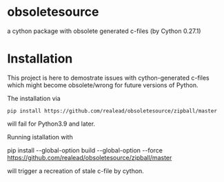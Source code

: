 # obsoletesource
a cython package with obsolete generated c-files (by Cython 0.27.1)

# Installation

This project is here to demostrate issues with cython-generated c-files which might become obsolete/wrong for future versions of Python.

The installation via 

    pip install https://github.com/realead/obsoletesource/zipball/master
    
will fail for Python3.9 and later.

Running istallation with 

   pip install --global-option build --global-option --force https://github.com/realead/obsoletesource/zipball/master
  
will trigger a recreation of stale c-file by cython.
